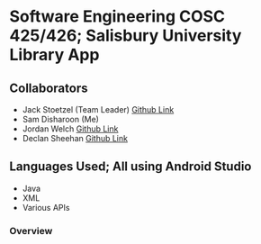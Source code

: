# Software Engineering COSC 425/426; Salisbury University Library App

## Collaborators

- Jack Stoetzel (Team Leader) [Github Link](https://github.com/Jack-Stoetzel)
- Sam Disharoon (Me)
- Jordan Welch [Github Link](https://github.com/JarOfJam)
- Declan Sheehan [Github Link](https://github.com/DeclanAS)

## Languages Used; All using Android Studio

- Java
- XML
- Various APIs

### Overview 
